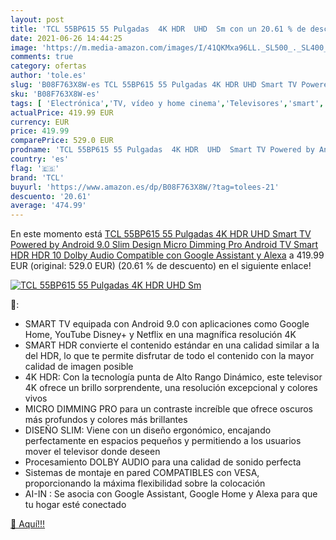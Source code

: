 ```yaml
---
layout: post
title: 'TCL 55BP615 55 Pulgadas  4K HDR  UHD  Sm con un 20.61 % de descuento'
date: 2021-06-26 14:44:25
image: 'https://m.media-amazon.com/images/I/41QKMxa96LL._SL500_._SL400_.jpg'
comments: true
category: ofertas
author: 'tole.es'
slug: 'B08F763X8W-es TCL 55BP615 55 Pulgadas 4K HDR UHD Smart TV Powered by...'
sku: 'B08F763X8W-es'
tags: [ 'Electrónica','TV, vídeo y home cinema','Televisores','smart','tcl','tv', ]
actualPrice: 419.99 EUR
currency: EUR
price: 419.99
comparePrice: 529.0 EUR
prodname: 'TCL 55BP615 55 Pulgadas  4K HDR  UHD  Smart TV Powered by Android 9.0  Slim Design  Micro Dimming Pro  Android TV Smart HDR  HDR 10  Dolby Audio  Compatible con Google Assistant y Alexa'
country: 'es'
flag: '🇪🇸'
brand: 'TCL'
buyurl: 'https://www.amazon.es/dp/B08F763X8W/?tag=tolees-21'
descuento: '20.61'
average: '474.99'
---
```


En este momento está [TCL 55BP615 55 Pulgadas  4K HDR  UHD  Smart TV Powered by Android 9.0  Slim Design  Micro Dimming Pro  Android TV Smart HDR  HDR 10  Dolby Audio  Compatible con Google Assistant y Alexa](https://www.amazon.es/dp/B08F763X8W/?tag=tolees-21) a 419.99 EUR (original: 529.0 EUR) (20.61 %  de descuento) en el siguiente enlace!

[![TCL 55BP615 55 Pulgadas  4K HDR  UHD  Sm](https://m.media-amazon.com/images/I/41QKMxa96LL._SL500_._SL400_.jpg)](https://www.amazon.es/dp/B08F763X8W/?tag=tolees-21)

🔎:

- SMART TV equipada con Android 9.0 con aplicaciones como Google Home, YouTube Disney+ y Netflix en una magnífica resolución 4K
- SMART HDR convierte el contenido estándar en una calidad similar a la del HDR, lo que te permite disfrutar de todo el contenido con la mayor calidad de imagen posible
- 4K HDR: Con la tecnología punta de Alto Rango Dinámico, este televisor 4K ofrece un brillo sorprendente, una resolución excepcional y colores vivos
- MICRO DIMMING PRO para un contraste increíble que ofrece oscuros más profundos y colores más brillantes
- DISEÑO SLIM: Viene con un diseño ergonómico, encajando perfectamente en espacios pequeños y permitiendo a los usuarios mover el televisor donde deseen
- Procesamiento DOLBY AUDIO para una calidad de sonido perfecta
- Sistemas de montaje en pared COMPATIBLES con VESA, proporcionando la máxima flexibilidad sobre la colocación
- AI-IN : Se asocia con Google Assistant, Google Home y Alexa para que tu hogar esté conectado

[🛒 Aquí!!!](https://www.amazon.es/dp/B08F763X8W/?tag=tolees-21)
